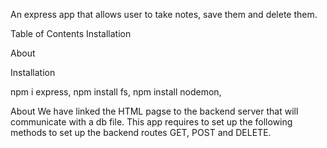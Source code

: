 
An express app that allows user to take notes, save them and delete them. 

Table of Contents
Installation

About

Installation

npm i express,
npm install fs,
npm install nodemon,


About
We have linked the HTML pagse to the backend server that will communicate with a db file. 
This app requires to set up the following methods to set up the backend routes GET, POST and DELETE. 
